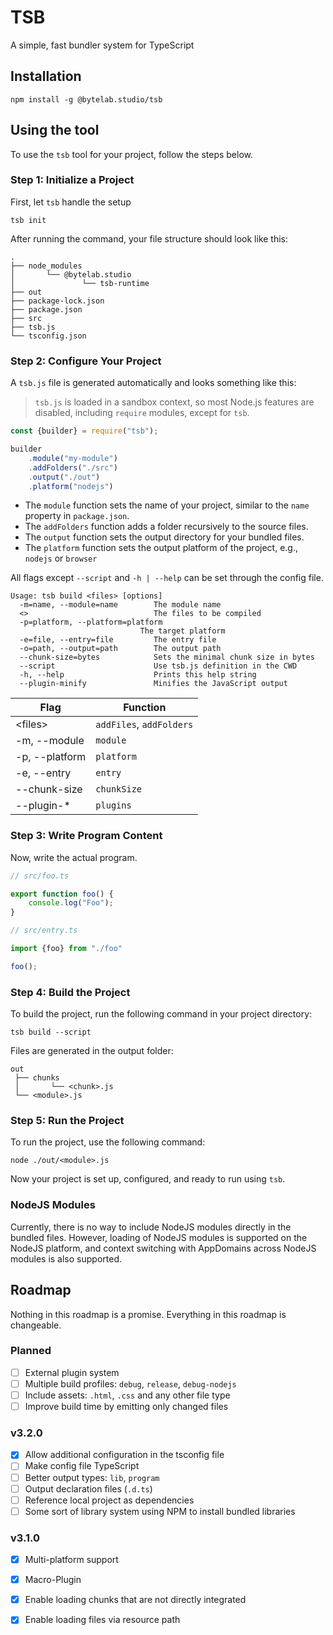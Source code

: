 # TSB

A simple, fast bundler system for TypeScript

## Installation

```shell
npm install -g @bytelab.studio/tsb
```

## Using the tool

To use the `tsb` tool for your project, follow the steps below.

### Step 1: Initialize a Project

First, let `tsb` handle the setup

```shell
tsb init
```

After running the command, your file structure should look like this:

```text
.
├── node_modules
│       └── @bytelab.studio
│               └── tsb-runtime
├── out
├── package-lock.json
├── package.json
├── src
├── tsb.js
└── tsconfig.json
```

### Step 2: Configure Your Project

A `tsb.js` file is generated automatically and looks something like this:

> `tsb.js` is loaded in a sandbox context, so most Node.js features are disabled, including
> `require` modules, except for `tsb`.

```javascript
const {builder} = require("tsb");

builder
    .module("my-module")
    .addFolders("./src")
    .output("./out")
    .platform("nodejs")
```

- The `module` function sets the name of your project, similar to the `name` property in `package.json`.
- The `addFolders` function adds a folder recursively to the source files.
- The `output` function sets the output directory for your bundled files.
- The `platform` function sets the output platform of the project, e.g., `nodejs` or `browser`

All flags except `--script` and `-h | --help` can be set through the config file.

```text
Usage: tsb build <files> [options]
  -m=name, --module=name        The module name
  <>                            The files to be compiled
  -p=platform, --platform=platform
                             The target platform
  -e=file, --entry=file         The entry file
  -o=path, --output=path        The output path
  --chunk-size=bytes            Sets the minimal chunk size in bytes
  --script                      Use tsb.js definition in the CWD
  -h, --help                    Prints this help string
  --plugin-minify               Minifies the JavaScript output
```

| Flag           | Function                 |
|----------------|--------------------------|
| &lt;files>     | `addFiles`, `addFolders` |
| -m, --module   | `module`                 |
| -p, --platform | `platform`               |
| -e, --entry    | `entry`                  |
| --chunk-size   | `chunkSize`              |
| --plugin-*     | `plugins`                |

### Step 3: Write Program Content

Now, write the actual program.

```typescript
// src/foo.ts

export function foo() {
    console.log("Foo");
}
```

```typescript
// src/entry.ts

import {foo} from "./foo"

foo();
```

### Step 4: Build the Project

To build the project, run the following command in your project directory:

```shell
tsb build --script
```

Files are generated in the output folder:

```text
out
 ├── chunks
 │       └── <chunk>.js
 └── <module>.js
```

### Step 5: Run the Project

To run the project, use the following command:

```shell
node ./out/<module>.js
```

Now your project is set up, configured, and ready to run using `tsb`.

### NodeJS Modules

Currently, there is no way to include NodeJS modules directly in the bundled files. However, loading of NodeJS modules
is supported on the NodeJS platform, and context switching with AppDomains across NodeJS modules is also supported.

## Roadmap

Nothing in this roadmap is a promise. Everything in this roadmap is changeable.

### Planned

- [ ] External plugin system
- [ ] Multiple build profiles: `debug`, `release`, `debug-nodejs`
- [ ] Include assets: `.html`, `.css` and any other file type
- [ ] Improve build time by emitting only changed files

### v3.2.0
- [x] Allow additional configuration in the tsconfig file
- [ ] Make config file TypeScript
- [ ] Better output types: `lib`, `program`
- [ ] Output declaration files (`.d.ts`)
- [ ] Reference local project as dependencies
- [ ] Some sort of library system using NPM to install bundled libraries

### v3.1.0

- [x] Multi-platform support
- [x] Macro-Plugin
- [x] Enable loading chunks that are not directly integrated
- [x] Enable loading files via resource path

